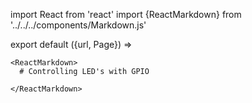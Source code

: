 import React from 'react'
import {ReactMarkdown} from '../../../components/Markdown.js'

export default ({url, Page}) =>
  <Page url={url} name="Controlling LEDs with GPIO pins">

    <ReactMarkdown>
      # Controlling LED's with GPIO

    </ReactMarkdown>

  </Page>



